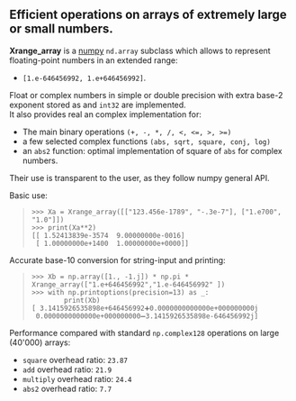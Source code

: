 
## Efficient operations on arrays of extremely large or small numbers.  

**Xrange_array** is a [numpy](https://numpy.org/) `nd.array` subclass which allows to represent floating-point numbers in an extended range:  
- `[1.e-646456992, 1.e+646456992]`.   

Float or complex numbers in simple or double precision with extra base-2 exponent stored as and `int32` are implemented.  
It also provides real an complex implementation for:  
- The main binary operations `(+, -, *, /, <, <=, >, >=)`
- a few selected complex functions `(abs, sqrt, square, conj, log)`
- an `abs2` function: optimal implementation of square of `abs` for complex numbers.

Their use is transparent to the user, as they follow numpy general API.

Basic use:

> `>>> Xa = Xrange_array([["123.456e-1789", "-.3e-7"], ["1.e700", "1.0"]])`  
> `>>> print(Xa**2)`  
> `[[ 1.52413839e-3574  9.00000000e-0016]`  
> ` [ 1.00000000e+1400  1.00000000e+0000]]`  

Accurate base-10 conversion for string-input and printing:

> `>>> Xb = np.array([1., -1.j]) * np.pi * Xrange_array(["1.e+646456992","1.e-646456992" ])`  
> `>>> with np.printoptions(precision=13) as _:`  
> `        print(Xb)`  
> `[ 3.1415926535898e+646456992➕0.0000000000000e+000000000j`  
> ` 0.0000000000000e+000000000➖3.1415926535898e-646456992j]`  

Performance compared with standard `np.complex128` operations on large (40'000) arrays:  

- `square` overhead ratio: `23.87`
- `add` overhead ratio: `21.9`
- `multiply` overhead ratio: `24.4`
- `abs2` overhead ratio: `7.7`
